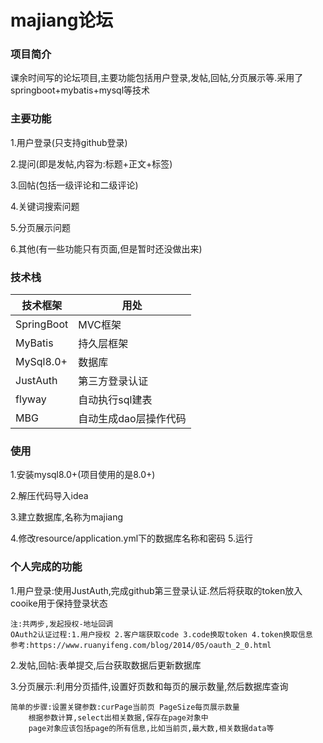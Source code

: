 # majiang论坛

### 项目简介
课余时间写的论坛项目,主要功能包括用户登录,发帖,回帖,分页展示等.采用了springboot+mybatis+mysql等技术

### 主要功能
1.用户登录(只支持github登录)

2.提问(即是发帖,内容为:标题+正文+标签)

3.回帖(包括一级评论和二级评论)

4.关键词搜索问题 

5.分页展示问题

6.其他(有一些功能只有页面,但是暂时还没做出来)

### 技术栈

|  技术框架   | 用处 |
|  ----  | ----  |
| SpringBoot  | MVC框架  |
| MyBatis  | 持久层框架 |
| MySql8.0+  | 数据库 |
| JustAuth  | 第三方登录认证 |
| flyway | 自动执行sql建表 |
| MBG | 自动生成dao层操作代码 |

### 使用
1.安装mysql8.0+(项目使用的是8.0+)

2.解压代码导入idea

3.建立数据库,名称为majiang

4.修改resource/application.yml下的数据库名称和密码
5.运行

### 个人完成的功能
1.用户登录:使用JustAuth,完成github第三登录认证.然后将获取的token放入cooike用于保持登录状态
    
    注:共两步,发起授权-地址回调
    OAuth2认证过程:1.用户授权 2.客户端获取code 3.code换取token 4.token换取信息
    参考:https://www.ruanyifeng.com/blog/2014/05/oauth_2_0.html

2.发帖,回帖:表单提交,后台获取数据后更新数据库

3.分页展示:利用分页插件,设置好页数和每页的展示数量,然后数据库查询

    简单的步骤:设置关键参数:curPage当前页 PageSize每页展示数量
        根据参数计算,select出相关数据,保存在page对象中
        page对象应该包括page的所有信息,比如当前页,最大数,相关数据data等

